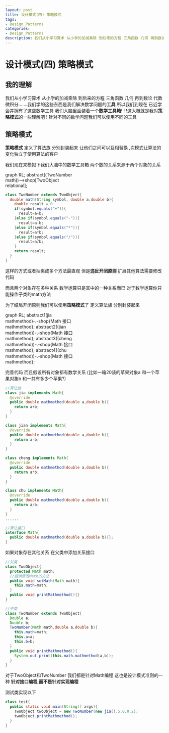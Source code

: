 ```yaml
---
layout: post
title: 设计模式(四) 策略模式
tags:
- Design_Patterns
categories:
- Design_Patterns
description: 我们从小学习算术 从小学的加减乘除 到后来的方程 三角函数 几何 再到数论 代数 微积分.......我们学的这些东西是我们解决数学问题的.....
---
```




# 设计模式(四) 策略模式

## 我的理解

我们从小学习算术 从小学的加减乘除 到后来的方程 三角函数 几何 再到数论 代数 微积分.......我们学的这些东西是我们解决数学问题的**工具** 所以我们到现在 已近学会并拥有了这些数学工具 我们大脑里面装着一个**数学工具箱**! ! !这大概就是我对**策略模式**的一些理解吧 ! 针对不同的数学问题我们可以使用不同的工具 

## 策略模式

**策略模式** 定义了算法族 分别封装起来 让他们之间可以互相替换 ,次模式让算法的变化独立于使用算法的客户

我们现在来模拟下我们大脑中的数学工具箱    两个数的关系来源于两个对象的关系

<html class="mermaid">
  graph RL;
	abstract((TwoNumber<br/> math))-->shop[TwoObject<br/> relational];
</html>

```java
class TwoNumber extends TwoObject{
  double math(String symbol, double a,double b){
    double result = 0
    if(symbol.equals("+")){
      result=a+b;
    }else if(symbol.equals("-")){
      result=a-b;
    }else if(symbol.equals("*")){
      result=a*b;
    }else if(symbol.equals("/")){
      result=a/b;
    }
    return result;
  }
}
```

这样的方式或者抽离成多个方法最直观 但是**违反开闭原则** 扩展其他算法需要修改代码

而且两个对象存在多种关系  数学运算只是其中的一种关系而已 对于数学运算你只能操作子类的math方法 

为了结局开闭原则我们可以使用**策略模式**了	定义算法族 分别封装起来

<html class="mermaid">
graph RL;
	abstract1(jia<br/> mathmethod)-.-shop{Math 接口<br/> mathmethod};
	abstract2((jian<br/> mathmethod))-.-shop{Math 接口<br/> mathmethod};
	abstract3((cheng<br/> mathmethod))-.-shop{Math 接口<br/> mathmethod};
	abstract4((chu<br/> mathmethod))-.-shop{Math 接口<br/> mathmethod};
	</html>

完善代码 而且假设所有对象都有数学关系 (比如一箱20装的苹果对象a 和一个苹果对象b 和一共有多少个苹果?) 

```java
//算法族
class jia implements Math{
  @override
  public double mathmethod(double a,double b){
    return a+b;
  }
}

class jian implements Math{
  @override
  public double mathmethod(double a,double b){
    return a-b;
  }
}

class cheng implements Math{
  @override
  public double mathmethod(double a,double b){
    return a*b;
  }
}

class chu implements Math{
  @override
  public double mathmethod(double a,double b){
    return a/b;
  }
}
......

```

```java
//算法接口
interface Math{
  public double mathmethod(double a,double b){};
}
```
如果对象存在其他关系 在父类中添加关系接口 
```java
//父类
class TwoObject{
  protected Math math;
  //提供修改Math的方法
  public void setMath(Math math){
    this.math=math;
  }
  public void printMathmethod(){}
}
```

```java
//子类
class TwoNumber extends TwoObject{
  Double a;
  Double b;
  TwoNumber(Math math,double a,double b){
    this.math=math;
    this.a=a;
    this.b=b;
  }
  public void printMathmethod(){
    System.out.print(this.math.mathmethod(a,b));
  }
}
```

对于TwoObject和TwoNumber 我们都是针对Math编程 这也是设计模式准则的一种 **针对接口编程,而不是针对实现编程**

测试类实现以下

```java
class test{
  public static void main(String[] args){
    TwoObject twoObject = new TwoNumber(new jia(),5.0,0.2);
    twoObject.printMathmethod();
  }
}
```

